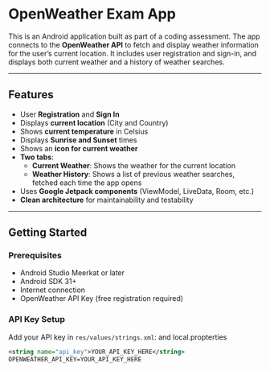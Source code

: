 # OpenWeather Exam App

This is an Android application built as part of a coding assessment. The app connects to the **OpenWeather API** to fetch and display weather information for the user’s current location. It includes user registration and sign-in, and displays both current weather and a history of weather searches.

---

## Features

- User **Registration** and **Sign In**
- Displays **current location** (City and Country)
- Shows **current temperature** in Celsius
- Displays **Sunrise and Sunset** times
- Shows an **icon for current weather**
- **Two tabs**:
  - **Current Weather**: Shows the weather for the current location
  - **Weather History**: Shows a list of previous weather searches, fetched each time the app opens
- Uses **Google Jetpack components** (ViewModel, LiveData, Room, etc.)
- **Clean architecture** for maintainability and testability

---

## Getting Started

### Prerequisites

- Android Studio Meerkat or later
- Android SDK 31+
- Internet connection
- OpenWeather API Key (free registration required)

### API Key Setup

Add your API key in `res/values/strings.xml`: and local.propterties

```xml
<string name="api_key">YOUR_API_KEY_HERE</string>
OPENWEATHER_API_KEY=YOUR_API_KEY_HERE

